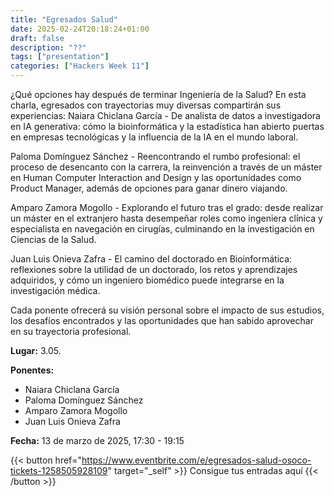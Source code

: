 ```yaml
---
title: "Egresados Salud"
date: 2025-02-24T20:18:24+01:00
draft: false
description: "??"
tags: ["presentation"]
categories: ["Hackers Week 11"]
---
```


¿Qué opciones hay después de terminar Ingeniería de la Salud? En esta charla, egresados con trayectorias muy diversas compartirán sus experiencias:
Naiara Chiclana García - De analista de datos a investigadora en IA generativa: cómo la bioinformática y la estadística han abierto puertas en empresas tecnológicas y la influencia de la IA en el mundo laboral.

Paloma Domínguez Sánchez - Reencontrando el rumbo profesional: el proceso de desencanto con la carrera, la reinvención a través de un máster en Human Computer Interaction and Design y las oportunidades como Product Manager, además de opciones para ganar dinero viajando.

Amparo Zamora Mogollo - Explorando el futuro tras el grado: desde realizar un máster en el extranjero hasta desempeñar roles como ingeniera clínica y especialista en navegación en cirugías, culminando en la investigación en Ciencias de la Salud.

Juan Luis Onieva Zafra - El camino del doctorado en Bioinformática: reflexiones sobre la utilidad de un doctorado, los retos y aprendizajes adquiridos, y cómo un ingeniero biomédico puede integrarse en la investigación médica.

Cada ponente ofrecerá su visión personal sobre el impacto de sus estudios, los desafíos encontrados y las oportunidades que han sabido aprovechar en su trayectoria profesional.

**Lugar:** 3.05.

**Ponentes:**
- Naiara Chiclana García
- Paloma Domínguez Sánchez
- Amparo Zamora Mogollo
- Juan Luis Onieva Zafra

**Fecha:** 13 de marzo de 2025, 17:30 - 19:15

{{< button href="https://www.eventbrite.com/e/egresados-salud-osoco-tickets-1258505928109" target="_self" >}}
Consigue tus entradas aquí
{{< /button >}}
